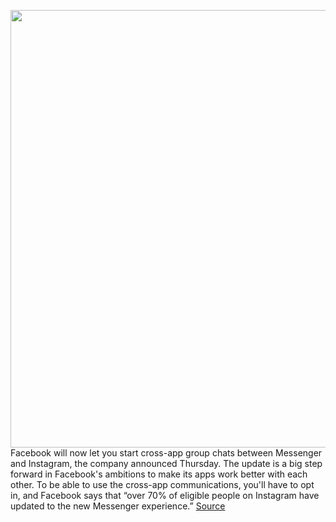 <img src='https://cdn.vox-cdn.com/thumbor/Z37c8_nLwV0fNImJVvVrlY1GKtI=/0x0:1024x576/1200x800/filters:focal(431x207:593x369)/cdn.vox-cdn.com/uploads/chorus_image/image/69931917/2._GXAC_Polls_in_IG_MSGR_1.0.png' width='700px' /><br/>
Facebook will now let you start cross-app group chats between Messenger and Instagram, the company announced Thursday. The update is a big step forward in Facebook's ambitions to make its apps work better with each other. To be able to use the cross-app communications, you'll have to opt in, and Facebook says that “over 70% of eligible people on Instagram have updated to the new Messenger experience.”
<a href='https://www.theverge.com/2021/9/30/22702367/facebook-instagram-messenger-cross-app-group-chats'> Source <a/>